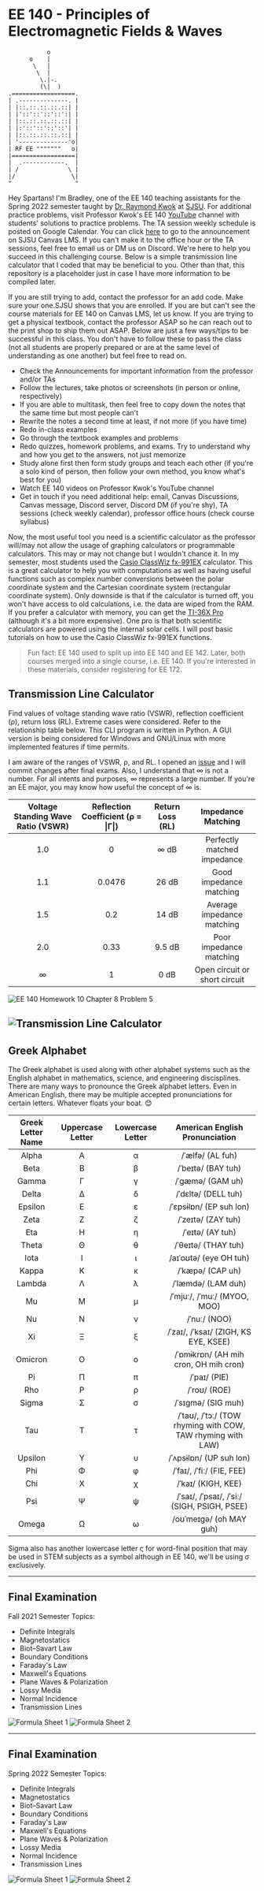 # EE 140 - Principles of Electromagnetic Fields & Waves

               o
          o    |
           \   |
            \  |
             \.|-.
             (\|  )
    .==================.
    | .--------------. |
    | |::.::.::.::.::| |
    | |'::'::'::'::':| |
    | |::.::.::.::.::| |
    | |:'::'::'::'::'| |
    | |::.::.::.::.::| |
    | '--------------'o|
    | RF EE """""""   o|
    |==================|
    |  .------------.  |
    | /              \ |
    |/                \|
    "                  "
    
Hey Spartans! I'm Bradley, one of the EE 140 teaching assistants for the Spring 2022 semester taught by [Dr. Raymond Kwok](https://www.linkedin.com/in/ray-kwok-60bb36) at [SJSU](https://www.sjsu.edu/people/raymond.kwok/). For additional practice problems, visit Professor Kwok's EE 140 [YouTube](https://www.youtube.com/channel/UCHL7NY0OffEIV4KQPrEnP-g) channel with students' solutions to practice problems. The TA session weekly schedule is posted on Google Calendar. You can click [here](https://sjsu.instructure.com/courses/1472264/discussion_topics/4560351) to go to the announcement on SJSU Canvas LMS. If you can't make it to the office hour or the TA sessions, feel free to email us or DM us on Discord. We're here to help you succeed in this challenging course. Below is a simple transmission line calculator that I coded that may be beneficial to you. Other than that, this repository is a placeholder just in case I have more information to be compiled later.

If you are still trying to add, contact the professor for an add code. Make sure your one.SJSU shows that you are enrolled. If you are but can't see the course materials for EE 140 on Canvas LMS, let us know. If you are trying to get a physical textbook, contact the professor ASAP so he can reach out to the print shop to ship them out ASAP. Below are just a few ways/tips to be successful in this class. You don't have to follow these to pass the class (not all students are properly prepared or are at the same level of understanding as one another) but feel free to read on.
- Check the Announcements for important information from the professor and/or TAs
- Follow the lectures, take photos or screenshots (in person or online, respectively)
- If you are able to multitask, then feel free to copy down the notes that the same time but most people can't
- Rewrite the notes a second time at least, if not more (if you have time)
- Redo in-class examples
- Go through the textbook examples and problems
- Redo quizzes, homework problems, and exams. Try to understand why and how you get to the answers, not just memorize
- Study alone first then form study groups and teach each other (if you're a solo kind of person, then follow your own method, you know what's best for you)
- Watch EE 140 videos on Professor Kwok's YouTube channel
- Get in touch if you need additional help: email, Canvas Discussions, Canvas message, Discord server, Discord DM (if you're shy), TA sessions (check weekly calendar), professor office hours (check course syllabus)

Now, the most useful tool you need is a scientific calculator as the professor will/may not allow the usage of graphing calculators or programmable calculators. This may or may not change but I wouldn't chance it. In my semester, most students used the [Casio ClassWiz fx-991EX](https://amzn.to/3L1NjAA) calculator. This is a great calculator to help you with computations as well as having useful functions such as complex number conversions between the polar coordinate system and the Cartesian coordinate system (rectangular coordinate system). Only downside is that if the calculator is turned off, you won't have access to old calculations, i.e. the data are wiped from the RAM. If you prefer a calculator with memory, you can get the [TI-36X Pro](https://amzn.to/3ITZ1eI) (although it's a bit more expensive). One pro is that both scientific calculators are powered using the internal solar cells. I will post basic tutorials on how to use the Casio ClassWiz fx-991EX functions.

> Fun fact: EE 140 used to split up into EE 140 and EE 142. Later, both courses merged into a single course, i.e. EE 140. If you're interested in these materials, consider registering for EE 172.

## Transmission Line Calculator
Find values of voltage standing wave ratio (VSWR), reflection coefficient (ρ), return loss (RL). Extreme cases were considered. Refer to the relationship table below. This CLI program is written in Python. A GUI version is being considered for Windows and GNU/Linux with more implemented features if time permits.

I am aware of the ranges of VSWR, ρ, and RL. I opened an [issue](https://github.com/BradleyHo/ee140/issues/1) and I will commit changes after final exams. Also, I understand that ∞ is not a number. For all intents and purposes, ∞ represents a large number. If you're an EE major, you may know how useful the concept of ∞ is.

| Voltage Standing Wave Ratio (VSWR) | Reflection Coefficient (ρ = \|Γ\|) | Return Loss (RL) | Impedance Matching |
| :---: | :---: | :---: | :---: |
| 1.0 | 0 | ∞ dB | Perfectly matched impedance |
| 1.1 | 0.0476 | 26 dB | Good impedance matching |
| 1.5 | 0.2 | 14 dB | Average impedance matching |
| 2.0 | 0.33 | 9.5 dB | Poor impedance matching |
| ∞ | 1 | 0 dB | Open circuit or short circuit |

![EE 140 Homework 10 Chapter 8 Problem 5](https://cdn.discordapp.com/attachments/758422382234042438/915374413258555402/IMG_0085.png)

![Transmission Line Calculator](https://cdn.discordapp.com/attachments/758422382234042438/915189809243377754/transmission-line-calculator.png)
---
## Greek Alphabet

The Greek alphabet is used along with other alphabet systems such as the English alphabet in mathematics, science, and engineering discisplines. There are many ways to pronounce the Greek alphabet letters. Even in American English, there may be multiple accepted pronunciations for certain letters. Whatever floats your boat. 😊


| Greek Letter Name | Uppercase Letter | Lowercase Letter | American English Pronunciation |
| :---: | :---: | :---: | :---: |
| Alpha | Α | α | /ˈælfə/ (AL fuh) |
| Beta | Β | β | /ˈbeɪtə/ (BAY tuh) |
| Gamma | Γ | γ | /ˈɡæmə/ (GAM uh) |
| Delta | Δ | δ | /ˈdɛltə/ (DELL tuh) |
| Epsilon | Ε | ε | /ˈɛpsɨlɒn/ (EP suh lon) |
| Zeta | Ζ | ζ | /ˈzeɪtə/ (ZAY tuh) |
| Eta | Η | η | /ˈeɪtə/ (AY tuh) |
| Theta | Θ | θ | /ˈθeɪtə/ (THAY tuh) |
| Iota | Ι | ι | /aɪˈoʊtə/ (eye OH tuh) |
| Kappa | Κ | κ | /ˈkæpə/ (CAP uh) |
| Lambda | Λ | λ | /ˈlæmdə/ (LAM duh) |
| Mu | Μ | μ | /ˈmjuː/, /ˈmuː/ (MYOO, MOO) |
| Nu | Ν | ν | /ˈnuː/ (NOO) |
| Xi | Ξ | ξ | /ˈzaɪ/, /ˈksaɪ/ (ZIGH, KS EYE, KSEE) |
| Omicron | Ο | ο | /ˈɒmɨkrɒn/ (AH mih cron, OH mih cron) |
| Pi | Π | π | /ˈpaɪ/ (PIE) |
| Rho | Ρ | ρ | /ˈroʊ/ (ROE) |
| Sigma | Σ | σ | /ˈsɪɡmə/ (SIG muh) |
| Tau | Τ | τ | /ˈtaʊ/, /ˈtɔː/ (TOW rhyming with COW, TAW rhyming with LAW) |
| Upsilon | Υ | υ | /ˈʌpsɨlɒn/ (UP suh lon) |
| Phi | Φ | φ | /ˈfaɪ/, /ˈfiː/ (FIE, FEE) |
| Chi | Χ | χ | /ˈkaɪ/ (KIGH, KEE) |
| Psi | Ψ | ψ | /ˈsaɪ/, /ˈpsaɪ/, /ˈsiː/ (SIGH, PSIGH, PSEE) |
| Omega | Ω | ω | /oʊˈmeɪɡə/ (oh MAY guh) |

Sigma also has another lowercase letter ς for word-final position that may be used in STEM subjects as a symbol although in EE 140, we'll be using σ exclusively.

---
## Final Examination

Fall 2021 Semester Topics:
* Definite Integrals
* Magnetostatics
* Biot–Savart Law
* Boundary Conditions
* Faraday's Law
* Maxwell's Equations
* Plane Waves & Polarization
* Lossy Media
* Normal Incidence
* Transmission Lines

![Formula Sheet 1](https://cdn.discordapp.com/attachments/822377994978459729/915524286482100276/formula-sheet-1.JPG)
![Formula Sheet 2](https://cdn.discordapp.com/attachments/822377994978459729/915524286930886706/formula-sheet-2.JPG)

---
## Final Examination

Spring 2022 Semester Topics:
* Definite Integrals
* Magnetostatics
* Biot–Savart Law
* Boundary Conditions
* Faraday's Law
* Maxwell's Equations
* Plane Waves & Polarization
* Lossy Media
* Normal Incidence
* Transmission Lines

![Formula Sheet 1](https://cdn.discordapp.com/attachments/822377994978459729/915524286482100276/formula-sheet-1.JPG)
![Formula Sheet 2](https://cdn.discordapp.com/attachments/822377994978459729/915524286930886706/formula-sheet-2.JPG)
